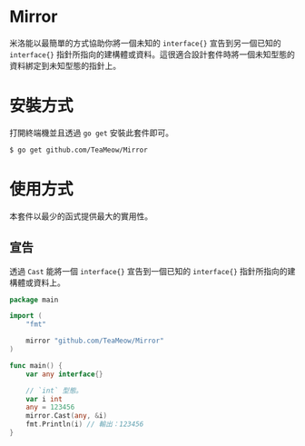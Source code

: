 # Mirror

米洛能以最簡單的方式協助你將一個未知的 `interface{}` 宣告到另一個已知的 `interface{}` 指針所指向的建構體或資料。這很適合設計套件時將一個未知型態的資料綁定到未知型態的指針上。

# 安裝方式

打開終端機並且透過 `go get` 安裝此套件即可。

```bash
$ go get github.com/TeaMeow/Mirror
```

# 使用方式

本套件以最少的函式提供最大的實用性。

## 宣告

透過 `Cast` 能將一個 `interface{}` 宣告到一個已知的 `interface{}` 指針所指向的建構體或資料上。

```go
package main

import (
	"fmt"

	mirror "github.com/TeaMeow/Mirror"
)

func main() {
	var any interface{}

	// `int` 型態。
	var i int
	any = 123456
	mirror.Cast(any, &i)
    fmt.Println(i) // 輸出：123456
}
```